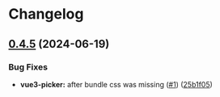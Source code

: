 # Changelog

## [0.4.5](https://github.com/tzuyi0817/vue-componet-library/compare/6b1558a9b0de1202d3c306ebd808836e65f65f06...v0.4.5) (2024-06-19)

### Bug Fixes

- **vue3-picker:** after bundle css was missing ([#1](https://github.com/tzuyi0817/vue3-picker/issues/1)) ([25b1f05](https://github.com/tzuyi0817/vue3-picker/commit/25b1f05078cd04476252ddd011ea483774dc0fc4))
